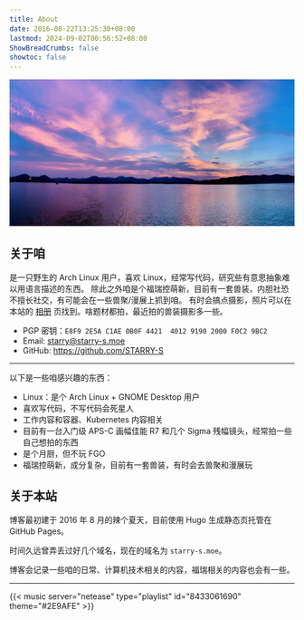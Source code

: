 ```yaml
---
title: About
date: 2016-08-22T13:25:30+08:00
lastmod: 2024-09-02T00:56:52+08:00
ShowBreadCrumbs: false
showtoc: false
---
```


!["West Lake"](images/westlake.jpg "West Lake")

## 关于咱

是一只野生的 Arch Linux 用户，喜欢 Linux，经常写代码，研究些有意思抽象难以用语言描述的东西。
除此之外咱是个福瑞控萌新，目前有一套兽装，内胆社恐不擅长社交，有可能会在一些兽聚/漫展上抓到咱。
有时会搞点摄影，照片可以在本站的 [相册](/gallery/) 页找到。啥题材都拍，最近拍的兽装摄影多一些。

- PGP 密钥：`E8F9 2E5A C1AE 0B0F 4421  4012 9190 2000 F0C2 9BC2`
- Email: [starry@starry-s.moe](mailto:starry@starry-s.moe)
- GitHub: <https://github.com/STARRY-S>

-----

以下是一些咱感兴趣的东西：

- Linux：是个 Arch Linux + GNOME Desktop 用户
- 喜欢写代码，不写代码会死星人
- 工作内容和容器、Kubernetes 内容相关
- 目前有一台入门级 APS-C 画幅佳能 R7 和几个 Sigma 残幅镜头，经常拍一些自己想拍的东西
- 是个月厨，但不玩 FGO
- 福瑞控萌新，成分复杂，目前有一套兽装，有时会去兽聚和漫展玩

## 关于本站

博客最初建于 2016 年 8 月的辣个夏天，目前使用 Hugo 生成静态页托管在 GitHub Pages。

时间久远曾弄丢过好几个域名，现在的域名为 `starry-s.moe`。

博客会记录一些咱的日常、计算机技术相关的内容，福瑞相关的内容也会有一些。

----

{{< music server="netease" type="playlist" id="8433061690" theme="#2E9AFE" >}}
